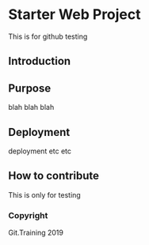 # Starter Web Project
This is for github testing
## Introduction

## Purpose
blah blah blah
## Deployment
deployment etc etc
## How to contribute
This is only for testing

### Copyright
Git.Training 2019